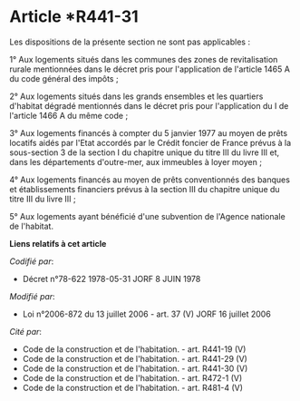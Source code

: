 # Article *R441-31

Les dispositions de la présente section ne sont pas applicables :

1° Aux logements situés dans les communes des zones de revitalisation rurale mentionnées dans le décret pris pour
l'application de l'article 1465 A du code général des impôts ;

2° Aux logements situés dans les grands ensembles et les quartiers d'habitat dégradé mentionnés dans le décret pris pour
l'application du I de l'article 1466 A du même code ;

3° Aux logements financés à compter du 5 janvier 1977 au moyen de prêts locatifs aidés par l'Etat accordés par le Crédit
foncier de France prévus à la sous-section 3 de la section I du chapitre unique du titre III du livre III et, dans les
départements d'outre-mer, aux immeubles à loyer moyen ;

4° Aux logements financés au moyen de prêts conventionnés des banques et établissements financiers prévus à la section III du
chapitre unique du titre III du livre III ;

5° Aux logements ayant bénéficié d'une subvention de l'Agence nationale de l'habitat.

**Liens relatifs à cet article**

_Codifié par_:

  - Décret n°78-622 1978-05-31 JORF 8 JUIN 1978

_Modifié par_:

  - Loi n°2006-872 du 13 juillet 2006 - art. 37 (V) JORF 16 juillet 2006

_Cité par_:

  - Code de la construction et de l'habitation. - art. R441-19 (V)
  - Code de la construction et de l'habitation. - art. R441-29 (V)
  - Code de la construction et de l'habitation. - art. R441-30 (V)
  - Code de la construction et de l'habitation. - art. R472-1 (V)
  - Code de la construction et de l'habitation. - art. R481-4 (V)
